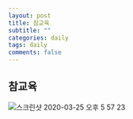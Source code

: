 ```yaml
---
layout: post
title: 참교육
subtitle: ""
categories: daily
tags: daily
comments: false
---
```


## 참교육

![스크린샷 2020-03-25 오후 5 57 23](https://user-images.githubusercontent.com/43809168/77732955-58070500-7049-11ea-8307-f0a8a9a9c878.png)
